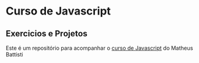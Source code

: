 # Curso de Javascript
## Exercicios e Projetos
Este é um repositório para acompanhar o [curso de Javascript](https://youtu.be/OYPbr6ZG3pc?si=98a7vgiMYpmtJIVk) do Matheus Battisti

